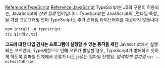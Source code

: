 [Reference:TypeScript](https://www.typescriptlang.org/ko/docs/handbook/intro.html)
[Reference:JavaScript](https://developer.mozilla.org/ko/docs/Web/JavaScript/Guide)
TypeScript는 JS의 구문이 허용되는, JavaScript의 _상위 집합_ 언어입니다.
TypeScript는 JavaScript의 _런타임 특성_을 가진 프로그래밍 언어
TypeScript는 추가 런타임 라이브러리를 제공하지 않습니다.
```shell
npm install -g typescript
tsc ${파일명.ts}
```

**코드에 대한 타입 검사는 프로그램이 실행할 수 있는 동작을 제한**
Javascript에서 실행되는 코드인데, Type제한으로 인해 오류가 발생할 경우, TypeScript가 방해하지 못하게 하도록 컴파일 단계에서 오류가 나도 js로는 컴파일 진행됨.
*엄격하게 컴파일* `tsc --noEmitOnError`

